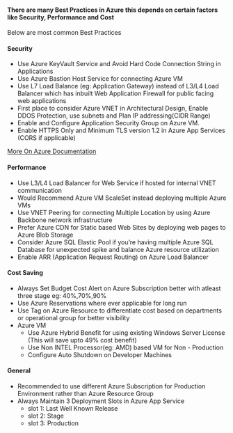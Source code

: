 #### There are many Best Practices in Azure this depends on certain factors like Security, Performance and Cost
Below are most common Best Practices
#### Security
*  Use Azure KeyVault Service and Avoid Hard Code Connection String in Applications
*  Use Azure Bastion Host Service for connecting Azure VM
*  Use L7 Load Balance (eg: Application Gateway) instead of L3/L4 Load Balancer which has inbuilt Web Application Firewall for public facing web applications 
*  First place to consider Azure VNET in Architectural Design, Enable DDOS Protection, use subnets and Plan IP addressing(CIDR Range)
*  Enable and Configure Application Security Group on Azure VM.
*  Enable HTTPS Only and Minimum TLS version 1.2 in Azure App Services (CORS if applicable)

  [More On Azure Documentation](https://docs.microsoft.com/en-us/azure/security/fundamentals/best-practices-and-patterns)
 	
#### Performance
*  Use L3/L4 Load Balancer for Web Service if hosted for internal VNET communication
*  Would Recommend Azure VM ScaleSet instead deploying multiple Azure VMs
*  Use VNET Peering for connecting Multiple Location by using Azure Backbone network infrastructure
*  Prefer Azure CDN for Static based Web Sites by deploying web pages to Azure Blob Storage
*  Consider Azure SQL Elastic Pool if you’re having multiple Azure SQL Database for unexpected spike and balance Azure resource utilization
*  Enable ARR (Application Request Routing) on Azure Load Balancer
	
 	
#### Cost Saving
*  Always Set Budget Cost Alert on Azure Subscription better with atleast three stage eg: 40%,70%,90%
*  Use Azure Reservations where ever applicable for long run
*  Use Tag on Azure Resource to differentiate cost based on departments or operational group for better visibility
*  Azure VM
    * Use Azure Hybrid Benefit for using existing Windows Server License (This will save upto 49% cost benefit)
    * Use Non INTEL Processor(eg: AMD) based VM for Non - Production
    * Configure Auto Shutdown on Developer Machines
		
#### General
*  Recommended to use different Azure Subscription for Production Environment rather than Azure Resource Group
*  Always Maintain 3 Deployment Slots in Azure App Service 
	*  slot 1:  Last Well Known Release
	*  slot 2:  Stage 
	*  slot 3:  Production
	


